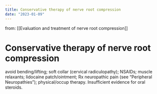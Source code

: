 ```yaml
---
title: Conservative therapy of nerve root compression
date: "2023-01-09"
---
```


 from: [[Evaluation and treatment of nerve root compression]]
# Conservative therapy of nerve root compression

avoid bending/lifting; soft collar (cervical radiculopathy); NSAIDs; muscle relaxants; lidocaine patch/ointment; Rx neuropathic pain (see “Peripheral Neuropathies”); physical/occup therapy. Insufficient evidence for oral steroids.
